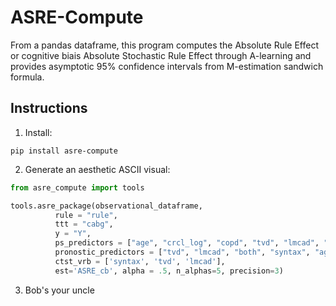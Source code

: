 # ASRE-Compute

From a pandas dataframe, this program computes the Absolute Rule Effect or cognitive biais Absolute Stochastic Rule Effect through A-learning and provides asymptotic 95% confidence intervals from M-estimation sandwich formula.

## Instructions

1. Install:

```
pip install asre-compute
```

2. Generate an aesthetic ASCII visual:

```python
from asre_compute import tools

tools.asre_package(observational_dataframe, 
          rule = "rule",
          ttt = "cabg",
          y = "Y",
          ps_predictors = ["age", "crcl_log", "copd", "tvd", "lmcad", "both"],
          pronostic_predictors = ["tvd", "lmcad", "both", "syntax", "age", "crcl", "diabetes", "insulin", "lvef", "smoking", "pvd", "copd"],
          ctst_vrb = ['syntax', 'tvd', 'lmcad'],
          est='ASRE_cb', alpha = .5, n_alphas=5, precision=3)
```

3. Bob's your uncle
